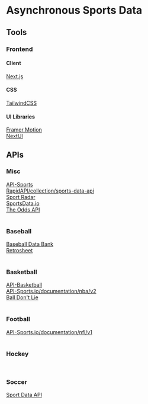 # Asynchronous Sports Data

## Tools

### Frontend

#### Client

[Next.js](https://nextjs.org)</br>

#### CSS

[TailwindCSS](https://tailwindcss.org)</br>

#### UI Libraries

[Framer Motion](https://www.framer.com/motion/)</br>
[NextUI](https://nextui.org)</br>

## APIs

### Misc

[API-Sports](https://api-sports.io)</br>
[RapidAPI/collection/sports-data-api](https://rapidapi.com/collection/sports-data-api)</br>
[Sport Radar](https://sportradar.com)</br>
[SportsData.io](https://sportsdata.io)</br>
[The Odds API](https://the-odds-api.com)</br>
[]()</br>

### Baseball

[Baseball Data Bank](https://github.com/chadwickbureau/baseballdatabank)</br>
[Retrosheet](https://retrosheet.org)</br>
[]()</br>

### Basketball

[API-Basketball](https://api-basketball.com)</br>
[API-Sports.io/documentation/nba/v2](https://api-sports.io/documentation/nba/v2)</br>
[Ball Don't Lie](https://www.balldontlie.io)</br>
[]()</br>

### Football

[API-Sports.io/documentation/nfl/v1](https://api-sports.io/documentation/nfl/v1)</br>
[]()</br>

### Hockey

[]()</br>

### Soccer

[Sport Data API](https://sportdataapi.com)</br>
[]()</br>
